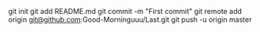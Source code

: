 git init
git add README.md
git commit -m "First commit"
git remote add origin git@github.com:Good-Morninguuu/Last.git
git push -u origin master

